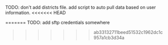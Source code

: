 TODO: don't add districts file. add script to auto pull data based on user information.
<<<<<<< HEAD

=======
TODO: add sftp credentials somewhere
>>>>>>> ab33132711beed51532c1962dc1c957a1cb3d34a
